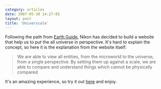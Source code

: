 ```yaml
---
category: articles
date: 2007-05-30 14:27:05
layout: post
title: 'Universcale'
---
```


<p>Following the path from <a href="//joaobordalo.com/articles/2007/05/17/earth-guide">Earth Guide</a>, Nikon has decided to build a website that help us to put the all universe in perspective. It's hard to explain the concept, so here it is the explanation from the website itself:</p><blockquote>We are able to view all entities, from the microworld to the universe, from a single perspective. By setting them up against a scale, we are able to compare and understand things which cannot be physically compared</blockquote><p>It's an amazing experience, so try it out <a href="http://www.nikon.co.jp/main/eng/feelnikon/discovery/universcale/index_f.htm">here</a> and enjoy.
